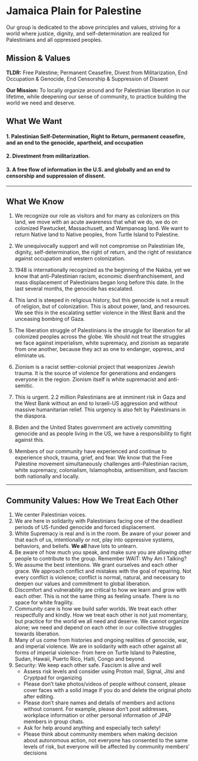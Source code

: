 # **Jamaica Plain for Palestine**   

Our group is dedicated to the above principles and values, striving for a world where justice, dignity, and self-determination are realized for Palestinians and all oppressed peoples. 

## **Mission & Values**  

**TLDR:** Free Palestine; Permanent Ceasefire, Divest from Militarization, End Occupation & Genocide, End Censorship & Suppression of Dissent  

**Our Mission:** To locally organize around and for Palestinian liberation in our lifetime, while deepening our sense of community, to practice building the world we need and deserve.  

## **What We Want**

#### 1.  Palestinian Self-Determination, Right to Return, permanent ceasefire, and an end to the genocide, apartheid, and occupation
    
#### 2.  Divestment from militarization. 
   
#### 3.  A free flow of information in the U.S. and globally and an end to censorship and suppression of dissent.

___

## **What We Know**

1.  We recognize our role as visitors and for many as colonizers on this land, we move with an acute awareness that what we do, we do on colonized Pawtucket, Massachusett, and Wampanoag land. We want to return Native land to Native peoples, from Turtle Island to Palestine. 
   
2.  We unequivocally support and will not compromise on Palestinian life, dignity, self-determination, the right of return, and the right of resistance against occupation and western colonization.
   
3.  1948 is internationally recognized as the beginning of the Nakba, yet we know that anti-Palestinian racism, economic disenfranchisement, and mass displacement of Palestinians began long before this date. In the last several months, the genocide has escalated. 
   
4.  This land is steeped in religious history, but this genocide is not a result of religion, but of colonization. This is about power, land, and resources. We see this in the escalating settler violence in the West Bank and the unceasing bombing of Gaza. 
   
5.  The liberation struggle of Palestinians is the struggle for liberation for all colonized peoples across the globe. We should not treat the struggles we face against imperialism, white supremacy, and zionism as separate from one another, because they act as one to endanger, oppress, and eliminate us. 
   
6.  Zionism is a racist settler-colonial project that weaponizes Jewish trauma. It is the source of violence for generations and endangers everyone in the region. Zionism itself is white supremacist and anti-semitic.  
   
7.  This is urgent. 2.2 million Palestinians are at imminent risk in Gaza and the West Bank without an end to Israeli-US aggression and without massive humanitarian relief. This urgency is also felt by Palestinians in the diaspora. 
   
8.  Biden and the United States government are actively committing genocide and as people living in the US, we have a responsibility to fight against this. 
    
9.  Members of our community have experienced and continue to experience shock, trauma, grief, and fear. We know that the Free Palestine movement simultaneously challenges anti-Palestinian racism, white supremacy, colonialism, Islamophobia, antisemitism, and fascism both nationally and locally.  

___    

## **Community Values: How We Treat Each Other** 

1.  We center Palestinian voices.
2.  We are here in solidarity with Palestinians facing one of the deadliest periods of US-funded genocide and forced displacement.
3.  White Supremacy is real and is in the room. Be aware of your power and that each of us, intentionally or not, play into oppressive systems, behaviors, and beliefs. **We all** have lots to unlearn. 
4.  Be aware of how much you speak, and make sure you are allowing other people to contribute to the group. Remember WAIT: Why Am I Talking?
5.  We assume the best intentions. We grant ourselves and each other grace. We approach conflict and mistakes with the goal of repairing. Not every conflict is violence; conflict is normal, natural, and necessary to deepen our values and commitment to global liberation.
6.  Discomfort and vulnerability are critical to how we learn and grow with each other. This is not the same thing as feeling unsafe. There is no space for white fragility. 
7.  Community care is how we build safer worlds. We treat each other respectfully and kindly. How we treat each other is not just momentary, but practice for the world we all need and deserve. We cannot organize alone; we need and depend on each other in our collective struggles towards liberation. 
8.  Many of us come from histories and ongoing realities of genocide, war, and imperial violence. We are in solidarity with each other against all forms of imperial violence- from here on Turtle Island to Palestine, Sudan, Hawaii, Puerto Rico, Haiti, Congo and beyond. 
9.  Security: We keep each other safe. Fascism is alive and well
    *   Assess risk levels and consider using Proton mail, Signal, Jitsi and Cryptpad for organizing 
    *   Please don’t take photos/videos of people without consent, please cover faces with a solid image if you do and delete the original photo after editing.
    *   Please don’t share names and details of members and actions without consent. For example, please don’t post addresses, workplace information or other personal information of JP4P members in group chats.
    *   Ask for help around anything and especially tech safety!
    *   Please think about community members when making decision about autonomous action, not everyone has consented to the same levels of risk, but everyone will be affected by community members’ decisions 

